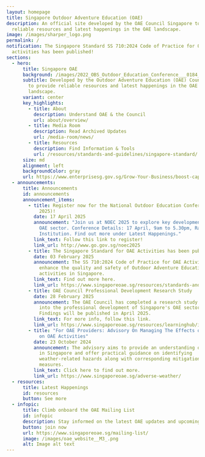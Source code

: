 ```yaml
---
layout: homepage
title: Singapore Outdoor Adventure Education (OAE)
description: An official site developed by the OAE Council Singapore to provide
  reliable resources and latest happenings in the OAE landscape.
image: /images/sharper_logo.png
permalink: /
notification: The Singapore Standard SS 710:2024 Code of Practice for OAE
  activities has been published!
sections:
  - hero:
      title: Singapore OAE
      background: /images/2022_OBS_Outdoor_Education_Conference___0184_dark.jpg
      subtitle: Developed by the Outdoor Adventure Education (OAE) Council Singapore
        to provide reliable resources and latest happenings in the OAE
        landscape.
      variant: center
      key_highlights:
        - title: About
          description: Understand OAE & the Council
          url: about/overview/
        - title: Media Room
          description: Read Archived Updates
          url: /media-room/news/
        - title: Resources
          description: Find Information & Tools
          url: /resources/standards-and-guidelines/singapore-standard/
      size: md
      alignment: left
      backgroundColor: gray
      url: https://www.enterprisesg.gov.sg/Grow-Your-Business/boost-capabilities/quality-and-standards/comment-on-draft-standards
  - announcements:
      title: Announcements
      id: announcements
      announcement_items:
        - title: Register now for the National Outdoor Education Conference 2025 (NOEC
            2025)!
          date: 17 April 2025
          announcement: "Join us at NOEC 2025 to explore key developments in Singapore's
            OAE sector. Conference Details: 17 April, 9am to 5.30pm, Raffles
            Institution. Find out more under Latest Happenings."
          link_text: Follow this link to register!
          link_url: http://www.go.gov.sg/noec2025
        - title: The Singapore Standard for OAE Activities has been published!
          date: 03 February 2025
          announcement: The SS 710:2024 Code of Practice for OAE Activities aims to
            enhance the quality and safety of Outdoor Adventure Education
            activities in Singapore.
          link_text: Find out more here.
          link_url: https://www.singaporeoae.sg/resources/standards-and-guidelines/singapore-standard/
        - title: OAE Council Professional Development Research Study
          date: 28 February 2025
          announcement: The OAE Council has completed a research study to gather insights
            into the professional development of Singapore's OAE sector.
            Findings will be published in April 2025.
          link_text: For more info, follow this link.
          link_url: https://www.singaporeoae.sg/resources/learninghub/insights
        - title: "For OAE Providers: Advisory On Managing The Effects of Adverse Weather
            on OAE Activities"
          date: 23 October 2024
          announcement: The advisory aims to provide an understanding of weather patterns
            in Singapore and offer practical guidance on identifying
            weather-related hazards along with corresponding mitigation
            measures.
          link_text: Click here to find out more.
          link_url: https://www.singaporeoae.sg/adverse-weather/
  - resources:
      title: Latest Happenings
      id: resources
      button: See more
  - infopic:
      title: Climb onboard the OAE Mailing List
      id: infopic
      description: Stay informed on the latest OAE updates and upcoming events!
      button: join now
      url: https://www.singaporeoae.sg/mailing-list/
      image: /images/oae_website__M3_.png
      alt: Image alt text
---
```

